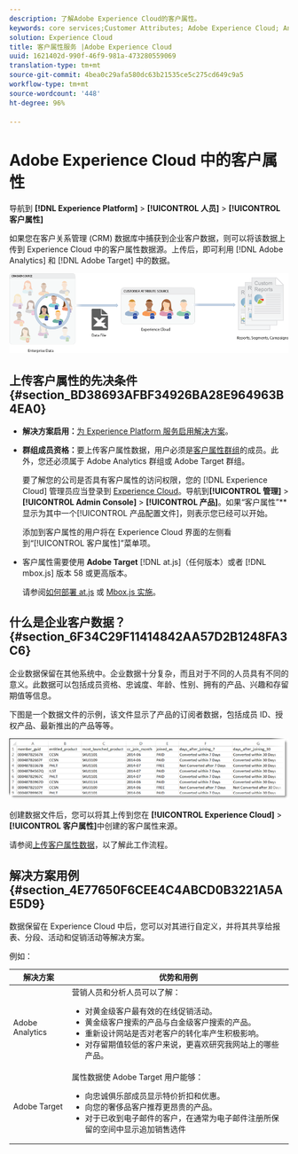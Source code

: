 ```yaml
---
description: 了解Adobe Experience Cloud的客户属性。
keywords: core services;Customer Attributes; Adobe Experience Cloud; Analytics; Target
solution: Experience Cloud
title: 客户属性服务 |Adobe Experience Cloud
uuid: 1621402d-990f-46f9-981a-473280559069
translation-type: tm+mt
source-git-commit: 4bea0c29afa580dc63b21535ce5c275cd649c9a5
workflow-type: tm+mt
source-wordcount: '448'
ht-degree: 96%

---
```



# Adobe Experience Cloud 中的客户属性

导航到 **[!DNL Experience Platform]** > **[!UICONTROL 人员]** > **[!UICONTROL 客户属性]**

如果您在客户关系管理 (CRM) 数据库中捕获到企业客户数据，则可以将该数据上传到 Experience Cloud 中的客户属性数据源。上传后，即可利用 [!DNL Adobe Analytics] 和 [!DNL Adobe Target] 中的数据。

![](assets/custom_reports.png)

## 上传客户属性的先决条件 {#section_BD38693AFBF34926BA28E964963B4EA0}

* **解决方案启用：**[为 Experience Platform 服务启用解决方案](../core-services/core-services.md#concept_07ED1D5C64234E77976E6D572E78FB9C)。

* **群组成员资格：**&#x200B;要上传客户属性数据，用户必须是[客户属性群组](../admin-getting-started/admin-getting-started.md#task_3295A85536BF48899A1AB40D207E77E9)的成员。此外，您还必须属于 Adobe Analytics 群组或 Adobe Target 群组。

   要了解您的公司是否具有客户属性的访问权限，您的 [!DNL Experience Cloud] 管理员应当登录到 [Experience Cloud](https://experience.adobe.com)。导航到&#x200B;**[!UICONTROL 管理]** > **[!UICONTROL Admin Console]** > **[!UICONTROL 产品]**。如果“客户属性”**&#x200B;显示为其中一个[!UICONTROL 产品配置文件]，则表示您已经可以开始。

   添加到客户属性的用户将在 Experience Cloud 界面的左侧看到“[!UICONTROL 客户属性]”菜单项。

* 客户属性需要使用 **Adobe Target** [!DNL at.js]（任何版本）或者 [!DNL mbox.js] 版本 58 或更高版本。

   请参阅[如何部署 at.js](https://docs.adobe.com/content/help/zh-Hans/target/using/implement-target/client-side/deploy-at-js/how-to-deployatjs.html) 或 [Mbox.js 实施](https://docs.adobe.com/content/help/zh-Hans/target/using/implement-target/client-side/mbox-implement/mbox-download.html)。

## 什么是企业客户数据？{#section_6F34C29F11414842AA57D2B1248FA3C6}

企业数据保留在其他系统中。企业数据十分复杂，而且对于不同的人员具有不同的意义。此数据可以包括成员资格、忠诚度、年龄、性别、拥有的产品、兴趣和存留期值等信息。

下图是一个数据文件的示例，该文件显示了产品的订阅者数据，包括成员 ID、授权产品、最新推出的产品等等。

![](assets/01_crs_usecase.png)

创建数据文件后，您可以将其上传到您在 **[!UICONTROL Experience Cloud]** > **[!UICONTROL 客户属性]**&#x200B;中创建的客户属性来源。

请参阅[上传客户属性数据](../attributes/t-crs-usecase.md#task_BCC327B2A0EF4A1BBB2934013AB92B78)，以了解此工作流程。

## 解决方案用例 {#section_4E77650F6CEE4C4ABCD0B3221A5AE5D9}

数据保留在 Experience Cloud 中后，您可以对其进行自定义，并将其共享给报表、分段、活动和促销活动等解决方案。

例如：

| 解决方案 | 优势和用例 |
|--- |--- |
| Adobe Analytics | 营销人员和分析人员可以了解：<ul><li>对黄金级客户最有效的在线促销活动。</li><li>黄金级客户搜索的产品与白金级客户搜索的产品。</li><li>重新设计网站是否对老客户的转化率产生积极影响。</li><li>对存留期值较低的客户来说，更喜欢研究我网站上的哪些产品。</li></ul> |
| Adobe Target | 属性数据使 Adobe Target 用户能够：<ul><li>向忠诚俱乐部成员显示特价折扣和优惠。</li><li>向您的奢侈品客户推荐更昂贵的产品。</li><li>对于已收到电子邮件的客户，在通常为电子邮件注册所保留的空间中显示追加销售选件</li></ul> |
